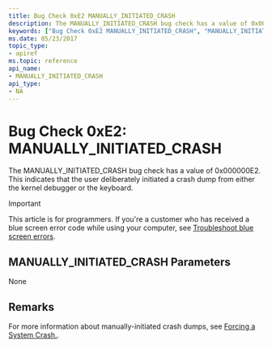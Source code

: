 ```yaml
---
title: Bug Check 0xE2 MANUALLY_INITIATED_CRASH
description: The MANUALLY_INITIATED_CRASH bug check has a value of 0x000000E2. This indicates that the user deliberately initiated a crash dump from either the kernel debugger or the keyboard.
keywords: ["Bug Check 0xE2 MANUALLY_INITIATED_CRASH", "MANUALLY_INITIATED_CRASH"]
ms.date: 05/23/2017
topic_type:
- apiref
ms.topic: reference
api_name:
- MANUALLY_INITIATED_CRASH
api_type:
- NA
---
```


# Bug Check 0xE2: MANUALLY\_INITIATED\_CRASH


The MANUALLY\_INITIATED\_CRASH bug check has a value of 0x000000E2. This indicates that the user deliberately initiated a crash dump from either the kernel debugger or the keyboard.

> [!IMPORTANT]
> This article is for programmers. If you're a customer who has received a blue screen error code while using your computer, see [Troubleshoot blue screen errors](https://www.windows.com/stopcode).

## MANUALLY\_INITIATED\_CRASH Parameters

None

## Remarks

For more information about manually-initiated crash dumps, see [Forcing a System Crash.](forcing-a-system-crash.md).
